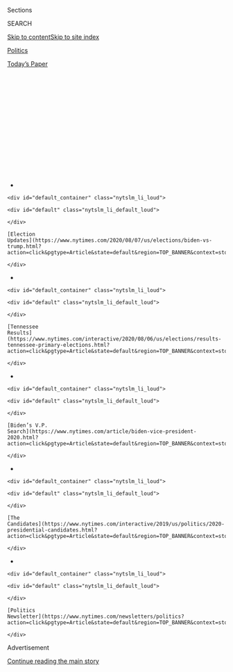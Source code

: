 <div id="app">

<div>

<div>

<div>

<div class="NYTAppHideMasthead css-1q2w90k e1suatyy0">

<div class="section css-ui9rw0 e1suatyy2">

<div class="css-eph4ug er09x8g0">

<div class="css-6n7j50">

</div>

<span class="css-1dv1kvn">Sections</span>

<div class="css-10488qs">

<span class="css-1dv1kvn">SEARCH</span>

</div>

[Skip to content](#site-content)[Skip to site index](#site-index)

</div>

<div id="masthead-section-label" class="css-1wr3we4 eaxe0e00">

[Politics](https://www.nytimes.com/section/politics)

</div>

<div class="css-10698na e1huz5gh0">

</div>

</div>

<div id="masthead-bar-one" class="section hasLinks css-15hmgas e1csuq9d3">

<div class="css-uqyvli e1csuq9d0">

</div>

<div class="css-1uqjmks e1csuq9d1">

</div>

<div class="css-9e9ivx">

[](https://myaccount.nytimes.com/auth/login?response_type=cookie&client_id=vi)

</div>

<div class="css-1bvtpon e1csuq9d2">

[Today’s Paper](https://www.nytimes.com/section/todayspaper)

</div>

</div>

</div>

</div>

<div data-aria-hidden="false">

<div id="site-content" role="main">

<div>

<div class="css-1aor85t" style="opacity:0.000000001;z-index:-1;visibility:hidden">

<div class="css-1hqnpie">

<div class="css-epjblv">

<span class="css-17xtcya">[Politics](/section/politics)</span><span class="css-x15j1o">|</span><span class="css-fwqvlz">What
the Twitter Hack Revealed: An Election System Teeming With Risks</span>

</div>

<div class="css-k008qs">

<div class="css-1iwv8en">

<span class="css-18z7m18"></span>

<div>

</div>

</div>

<span class="css-1n6z4y">https://nyti.ms/3fBL1rJ</span>

<div class="css-1705lsu">

<div class="css-4xjgmj">

<div class="css-4skfbu" role="toolbar" data-aria-label="Social Media Share buttons, Save button, and Comments Panel with current comment count" data-testid="share-tools">

  - 
  - 
  - 
  - 
    
    <div class="css-6n7j50">
    
    </div>

  - 

</div>

</div>

</div>

</div>

</div>

</div>

<div id="NYT_TOP_BANNER_REGION" class="css-13pd83m">

<div>

<div id="styln-elections-notifications-menu" class="section interactive-content interactive-size-medium css-1edisqu">

<div class="css-17ih8de interactive-body">

<div class="nytslm_innerContainer" data-aria-live="polite">

<div class="nytslm_title">

</div>

  - 
    
    <div id="default_container" class="nytslm_li_loud">
    
    <div id="default" class="nytslm_li_default_loud">
    
    </div>
    
    [Election
    Updates](https://www.nytimes.com/2020/08/07/us/elections/biden-vs-trump.html?action=click&pgtype=Article&state=default&region=TOP_BANNER&context=storylines_menu)
    
    </div>

  - 
    
    <div id="default_container" class="nytslm_li_loud">
    
    <div id="default" class="nytslm_li_default_loud">
    
    </div>
    
    [Tennessee
    Results](https://www.nytimes.com/interactive/2020/08/06/us/elections/results-tennessee-primary-elections.html?action=click&pgtype=Article&state=default&region=TOP_BANNER&context=storylines_menu)
    
    </div>

  - 
    
    <div id="default_container" class="nytslm_li_loud">
    
    <div id="default" class="nytslm_li_default_loud">
    
    </div>
    
    [Biden’s V.P.
    Search](https://www.nytimes.com/article/biden-vice-president-2020.html?action=click&pgtype=Article&state=default&region=TOP_BANNER&context=storylines_menu)
    
    </div>

  - 
    
    <div id="default_container" class="nytslm_li_loud">
    
    <div id="default" class="nytslm_li_default_loud">
    
    </div>
    
    [The
    Candidates](https://www.nytimes.com/interactive/2019/us/politics/2020-presidential-candidates.html?action=click&pgtype=Article&state=default&region=TOP_BANNER&context=storylines_menu)
    
    </div>

  - 
    
    <div id="default_container" class="nytslm_li_loud">
    
    <div id="default" class="nytslm_li_default_loud">
    
    </div>
    
    [Politics
    Newsletter](https://www.nytimes.com/newsletters/politics?action=click&pgtype=Article&state=default&region=TOP_BANNER&context=storylines_menu)
    
    </div>

</div>

</div>

</div>

</div>

</div>

<div id="top-wrapper" class="css-1sy8kpn">

<div id="top-slug" class="css-l9onyx">

Advertisement

</div>

[Continue reading the main story](#after-top)

<div class="ad top-wrapper" style="text-align:center;height:100%;display:block;min-height:250px">

<div id="top" class="place-ad" data-position="top" data-size-key="top">

</div>

</div>

<div id="after-top">

</div>

</div>

<div>

<div id="sponsor-wrapper" class="css-1hyfx7x">

<div id="sponsor-slug" class="css-19vbshk">

Supported by

</div>

[Continue reading the main story](#after-sponsor)

<div id="sponsor" class="ad sponsor-wrapper" style="text-align:center;height:100%;display:block">

</div>

<div id="after-sponsor">

</div>

</div>

<div class="css-186x18t">

News Analysis

</div>

<div class="css-1vkm6nb ehdk2mb0">

# What the Twitter Hack Revealed: An Election System Teeming With Risks

</div>

The breach that targeted Joe Biden, Barack Obama and others served as a
warning: Had it happened on Nov. 3, hoping to upend the election, the
political fallout could have been quite different.

<div class="css-79elbk" data-testid="photoviewer-wrapper">

<div class="css-z3e15g" data-testid="photoviewer-wrapper-hidden">

</div>

<div class="css-1a48zt4 ehw59r15" data-testid="photoviewer-children">

![<span class="css-16f3y1r e13ogyst0" data-aria-hidden="true">People
voted at a library in Dallas this week. The hacking of Twitter on
Wednesday revealed another potential avenue for election
interference.</span><span class="css-cnj6d5 e1z0qqy90" itemprop="copyrightHolder"><span class="css-1ly73wi e1tej78p0">Credit...</span><span><span>Nitashia
Johnson for The New York
Times</span></span></span>](https://static01.nyt.com/images/2020/07/16/us/politics/16elections-hack1/merlin_174559221_c63d8626-3f52-4183-887d-f3e4d1fd565a-articleLarge.jpg?quality=75&auto=webp&disable=upscale)

</div>

</div>

<div class="css-18e8msd">

<div class="css-otjvjh epjyd6m0">

<div class="css-nmf14i ey68jwv0" data-aria-hidden="true">

[![David E.
Sanger](https://static01.nyt.com/images/2018/10/03/multimedia/author-david-e-sanger/author-david-e-sanger-thumbLarge.png
"David E. Sanger")](https://www.nytimes.com/by/david-e-sanger)[![Nicole
Perlroth](https://static01.nyt.com/images/2018/02/20/multimedia/author-nicole-perlroth/author-nicole-perlroth-thumbLarge.jpg
"Nicole Perlroth")](https://www.nytimes.com/by/nicole-perlroth)[![Nick
Corasaniti](https://static01.nyt.com/images/2018/06/13/multimedia/author-nick-corasaniti/author-nick-corasaniti-thumbLarge-v2.png
"Nick Corasaniti")](https://www.nytimes.com/by/nick-corasaniti)

</div>

<div class="css-1baulvz">

By [<span class="css-1baulvz" itemprop="name">David E.
Sanger</span>](https://www.nytimes.com/by/david-e-sanger),
[<span class="css-1baulvz" itemprop="name">Nicole
Perlroth</span>](https://www.nytimes.com/by/nicole-perlroth) and
[<span class="css-1baulvz last-byline" itemprop="name">Nick
Corasaniti</span>](https://www.nytimes.com/by/nick-corasaniti)

</div>

</div>

  - 
    
    <div class="css-ld3wwf e16638kd2">
    
    July 16, 2020
    
    </div>

  - 
    
    <div class="css-4xjgmj">
    
    <div class="css-d8bdto" role="toolbar" data-aria-label="Social Media Share buttons, Save button, and Comments Panel with current comment count" data-testid="share-tools">
    
      - 
      - 
      - 
      - 
        
        <div class="css-6n7j50">
        
        </div>
    
      - 
    
    </div>
    
    </div>

</div>

</div>

<div class="section meteredContent css-1r7ky0e" name="articleBody" itemprop="articleBody">

<div class="css-1fanzo5 StoryBodyCompanionColumn">

<div class="css-53u6y8">

Over the past year government officials have raced to help states
replace voting machines that leave no paper trail, and to harden
vulnerable online voter registration systems that many fear Russia, or
others, could hijack to trigger chaos on Election Day.

But this week, the country got a startling vision of other perils in
political disinformation — and how many other ways there may be to
manipulate turnout, if not votes.

The breach by a [hacker or
hackers](https://www.nytimes.com/2020/07/17/technology/twitter-hackers-interview.html)
who [bored into the command center of
Twitter](https://www.nytimes.com/2020/07/15/technology/twitter-hack-bill-gates-elon-musk.html)
on Wednesday — seizing control of [Joseph R. Biden
Jr.](https://www.nytimes.com/interactive/2020/us/elections/joe-biden.html)’s
and Barack Obama’s blue-checked accounts, among many others — served as
a warning that some of the most critical infrastructure that could
influence the election is not in the hands of government experts, and is
far less protected than anyone assumed even a day ago.

</div>

</div>

<div>

</div>

<div class="css-1fanzo5 StoryBodyCompanionColumn">

<div class="css-53u6y8">

The hackers probably did the nation a favor. With a crude scheme to
deceive users into thinking that Mr. Biden and Mr. Obama were asking
them for donations in Bitcoin — which sent more than $120,000 flowing
into their cryptocurrency wallets — they revealed how simple it may be
to imitate the powerful and the trusted.

</div>

</div>

<div class="css-1fanzo5 StoryBodyCompanionColumn">

<div class="css-53u6y8">

Had saboteurs infiltrated Twitter on Nov. 3 instead of in the middle of
July, with the goal of upending the election, the political fallout
could have been quite different. False warnings of a coronavirus
outbreak in key precincts in Wisconsin or Pennsylvania could have untold
impact on a close vote in a battleground state. Deceptive tweets from
political party accounts saying polling places were closed could sow
confusion.

Or imagine a fake declaration, under Mr. Biden’s account, that he was
dropping out of the race — a nightmare scenario for Democrats that some
federal officials said they were talking about hypothetically among
themselves on Wednesday night as the scope of Twitter’s failure became
clear.

Similar war gaming about social media and election interference has
played out in classified simulations conducted by the Department of
Homeland Security, which is responsible for securing the 2020 election,
and at Fort Meade, Md., home of the National Security Agency and United
States Cyber Command. The results have never fully been made public.

But the nation is now getting a very public look at the impact of
disinformation when trusted accounts of politicians and prominent
Americans are hacked — with voters confused and more wary than ever of
who is telling the truth, blue check or no blue check. The disruption
revealed that the social media platform favored by the president — one
that the [federal courts concluded a year ago is a conduit for official
messages about national
policy](https://www.nytimes.com/2019/07/09/us/politics/trump-twitter-first-amendment.html)
— was as vulnerable, in its own way, as the aging registration databases
that Russian intelligence invaded four years ago in Arizona, Illinois
and other states.

</div>

</div>

<div class="css-1fanzo5 StoryBodyCompanionColumn">

<div class="css-53u6y8">

Investigators are still trying to determine exactly how the hackers got
inside Twitter’s systems and took such command of the platform that,
when Twitter employees took the Bitcoin-seeking messages down, the
disinformation popped right back up. Many of the details remain unclear:
Investigators are still trying to determine if the hackers tricked a
Twitter employee into handing over login information. Twitter suggested
on Wednesday that the hackers had used “social engineering,” a strategy
to gain passwords or other personal information by posing as a trusted
person like a company representative.

<div id="NYT_MAIN_CONTENT_1_REGION" class="css-9tf9ac">

<div>

<div id="styln-nfldraft-updates-block" class="section interactive-content interactive-size-medium css-1ftcdic">

<div class="css-17ih8de interactive-body">

</div>

</div>

</div>

</div>

But another line of inquiry includes whether a Twitter employee was
bribed for his or her credentials, something one person who claimed
responsibility for the hacking told the technology site
[Motherboard](https://slack-redir.net/link?url=https%3A%2F%2Fwww.vice.com%2Fen_us%2Farticle%2Fjgxd3d%2Ftwitter-insider-access-panel-account-hacks-biden-uber-bezos).

In the end, it may matter less how they did it than that they succeeded.
As Christopher Krebs, who leads the Cybersecurity and Infrastructure
Agency at the Department of Homeland Security, has often noted,
influencing an election requires either hacking into voter systems or
hacking into voters’ brains. The Twitter breach demonstrated yet another
way to accomplish the latter, what Mr. Krebs called on Thursday “the
more likely, less costly way” to mount an attack.

Until Wednesday’s attack, most of the officials and analysts at the
array of federal agencies confronting election threats were focused
heavily on voting systems — because that is the area over which
governments have most control. Their particular worry was a convergence
of cybercriminals and national intelligence agencies, particularly in
Russia, deploying ransomware against underprotected American cities and
towns.

A leaked F.B.I. warning from May 1 said ransomware hackers could seek to
lock up registration databases, a move that would disrupt both in-person
voting and the mailing and processing of mail-in ballots. The F.B.I.
warning suggested that ransomware attacks “will likely threaten the
availability of data on interconnected election servers, even if that is
not the actors’ intention.”

The bureau had reason to worry:
[Atlanta](https://www.nytimes.com/2018/03/27/us/cyberattack-atlanta-ransomware.html),
[Baltimore](https://www.nytimes.com/2019/05/22/us/baltimore-ransomware.html)
and towns across Florida and Texas have been victims of attacks that
locked up their data, making it impossible to pay taxes, get potholes
fixed or obtain a building permit. The advisory noted that
cybercriminals broke into the American companies that provide internet
services to Louisiana election officials late last year, then carefully
timed their ransomware attack to a week before an election.

It was a wake-up call, F.B.I. analysts said, to what American states and
counties might expect in 2020.

</div>

</div>

<div class="css-1fanzo5 StoryBodyCompanionColumn">

<div class="css-53u6y8">

But the Twitter hacking suggested yet another vector for attack. And it
was a reminder of three particular challenges facing those trying to
secure the election. The first is assessing possible vulnerabilities so
the country is not playing catch-up once again, long after Election Day,
to outside interference with the election system or on social media.
(The extent of Russia’s manipulation of Facebook posts in 2016, for
example, became clear only after [President
Trump](https://www.nytimes.com/interactive/2020/us/elections/donald-trump.html)
had been elected.)

The second is how well the country can lock down these systems in the
100-plus days left before the election, beyond the obvious “critical
infrastructure” that will enable the Nov. 3 vote. And the third is
whether it is possible to build some national resilience to respond
quickly, as Twitter tried, if something goes wrong.

</div>

</div>

<div class="css-79elbk" data-testid="photoviewer-wrapper">

<div class="css-z3e15g" data-testid="photoviewer-wrapper-hidden">

</div>

<div class="css-1a48zt4 ehw59r15" data-testid="photoviewer-children">

![<span class="css-16f3y1r e13ogyst0" data-aria-hidden="true">The F.B.I.
is investigating how the hackers got inside Twitter’s
systems.</span><span class="css-cnj6d5 e1z0qqy90" itemprop="copyrightHolder"><span class="css-1ly73wi e1tej78p0">Credit...</span><span>Jason
Henry for The New York
Times</span></span>](https://static01.nyt.com/images/2020/07/16/us/politics/16elections-hack2/merlin_173164302_a4091605-fbbd-4fdf-b05f-a24b83dfb707-articleLarge.jpg?quality=75&auto=webp&disable=upscale)

</div>

</div>

<div class="css-1fanzo5 StoryBodyCompanionColumn">

<div class="css-53u6y8">

Since 2016, thousands of pages of federal investigative reports have
been published on what went wrong in the presidential election that
year, and a congressional Cyberspace Solarium Commission has produced
long lists of recommendations of how private enterprise and the
government can work together.

But then there are days like Wednesday, when it seems as if all the
studies were insufficient.

“We have seen disconcerting incidents of account takeovers before,” said
John Hultquist, the senior director of intelligence analysis at FireEye,
one of the leading cybersecurity firms, “but we are very concerned about
the possibility of real foreign actors hijacking legitimate sources of
information — key media accounts for instance — and using that to push
out disinformation” close to Election Day.

“By the time we unwind everything to figure out what happened, it could
be too late,” he added. “That’s a very real scenario.”

Or, as Laura Rosenberger, a former State Department official who now
directs the Alliance for Securing Democracy project at the German
Marshall Fund, noted, “What hasn’t changed is our failure to think
ahead. Our adversaries have an ability to turn this infrastructure,
which we have created, against us, and we need to be better at
anticipating the threat vectors.”

</div>

</div>

<div class="css-1fanzo5 StoryBodyCompanionColumn">

<div class="css-53u6y8">

Similar thoughts haunt state election officials on both sides of the
aisle, who say they are alarmed about what could happen if the
mega-microphones of accounts belonging to the likes of Mr. Biden or Mr.
Obama broadcast a bit of electoral disinformation.

Alex Padilla, the secretary of state in California, home to Twitter
headquarters, said that while state officials had run simulations of a
social media disinformation campaign disrupting an election day, they
hadn’t imagined a situation in which Twitter itself was hacked. Still,
he said, threats posed by disinformation motivated him to set up
[VoteSure](https://www.sos.ca.gov/elections/vote-sure/), a statewide
voting information effort sparked by the special counsel’s investigation
of Russian interference in the 2016 election.

“I wouldn’t say it was a new concern, but I would say it’s a big
reminder given what we’ve all been through over the last four years,”
Mr. Padilla said.

In Ohio, Frank LaRose, the secretary of state, has been conducting
seminars to inform local officials about disinformation tactics and how
to respond, and directing much of Ohio’s federal election funds to
shoring up election security. But the attack on Twitter opened a new
front, he said.

“From my time in the Army, I learned that the enemy is always going to
be innovating to try to find our vulnerabilities,” Mr. LaRose said in a
statement. “We’re doing everything we can to stay ahead of the curve,
including going straight into targeted communities and arming them with
the tools they need to fight back against disinformation.”

Of course, no one should be shocked at high-profile account takeovers:
The account of Jack Dorsey, Twitter’s chief executive, was [compromised
last
year](https://www.nytimes.com/2019/08/30/technology/jack-dorsey-twitter-account-hacked.html).
Last year, two Twitter employees were accused of abusing their access to
aid Saudi Arabia’s efforts to spy on dissidents abroad.

And as far back as 2013, the Syrian Electronic Army hacked The
Associated Press’s Twitter account, issuing false warnings that an
explosion at the White House had injured Mr. Obama. By the time the
tweet could be corrected, and the hackers exposed, the stock market had
plunged.

</div>

</div>

<div class="css-1fanzo5 StoryBodyCompanionColumn">

<div class="css-53u6y8">

Seven years later, fears are heightened by the uncertainty over how to
deal with life in a so-called dirty network, where data and information
are coursing through Americans’ phones on apps of questionable security
— Twitter is now in that category — or under foreign control.

That is why companies ranging from PayPal and Wells Fargo, and political
organizations like the Democratic National Committee, have told
employees to delete the Chinese social media app TikTok from their
corporate devices. On Wednesday, as the Twitter drama was unfolding, Mr.
Trump’s chief of staff, Mark Meadows, said the government was
considering banning TikTok entirely.

“There are a number of administration officials who are looking at the
national security risk as it relates to TikTok, WeChat and other apps
that have the potential for national security exposure,” Mr. Meadows
said on Air Force One, “specifically as it relates to the gathering of
information on American citizens by a foreign adversary.”

But Twitter is an American company — no one is going to ban it — and
it’s the way that Mr. Meadows’s boss communicates with his
constituents and, often, with his own government. The question is
whether its security flaws can be fixed in the next 16 weeks.

</div>

</div>

<div>

</div>

</div>

<div>

</div>

<div>

</div>

<div id="NYT_BELOW_MAIN_CONTENT_REGION">

<div>

<div id="STLYN_guide_v1_STYLN_guide_a" class="section css-l08pwh interactive-content interactive-size-medium">

<div class="css-17ih8de interactive-body">

<div class="g-story g-freebird g-max-limit" data-preview-slug="styln-scroll-guide">

</div>

<div id="g-electionguide-id" class="g-electionguide">

<div class="g-electionguide-container">

<div class="g-electionguide-wrapper">

<div class="g-electionguide-logo">

</div>

# Our 2020 Election Guide

Updated Aug. 7, 2020

  - 
    
    -----
    
    ## The Latest
    
      - [Russia is using a range of techniques to denigrate Joe
        Biden](https://www.nytimes.com/2020/08/07/us/politics/russia-china-trump-biden-election-interference.html?action=click&pgtype=Article&state=default&region=BELOW_MAIN_CONTENT&context=storylines_guide),
        American intelligence officials said, declaring that Moscow
        continues to try to interfere in the 2020 campaign to help
        President Trump.

  - 
    
    -----
    
    ## Biden’s V.P. Search
    
      - [Here are 13
        women](https://www.nytimes.com/article/biden-vice-president-2020.html?action=click&pgtype=Article&state=default&region=BELOW_MAIN_CONTENT&context=storylines_guide)
        who have been under consideration to be Joe Biden’s running
        mate, and why each might be chosen — and might not be.

  - 
    
    -----
    
    ## Keep Up With Our Coverage
    
      - Get an
        [email](https://www.nytimes.com/newsletters/politics?action=click&pgtype=Article&state=default&region=BELOW_MAIN_CONTENT&context=storylines_guide)
        recapping the day’s news
    
    <!-- end list -->
    
      - Download our mobile app on
        [iOS](https://apps.apple.com/us/app/nytimes/id284862083?ls=1&mat_click_id=5c79ae7455014fd1bd66b5610c05b8f2-20191112-16948&referrer=mat_click_id%3D5c79ae7455014fd1bd66b5610c05b8f2-20191112-16948%26link_click_id%3D722930677036718082)
        and
        [Android](http://a.localytics.com/android?id=com.nytimes.android&referrer=utm_source%3Dother_nyt_mobile_web%26utm_medium%3DWeb%2520page%26utm_term%3DGeneral%2520Mobile%2520Page%26utm_campaign%3DNYT%2520Mobile%2520General%2520Page)
        and turn on Breaking News and Politics alerts

</div>

</div>

</div>

</div>

</div>

</div>

</div>

<div>

</div>

<div>

<div id="bottom-wrapper" class="css-1ede5it">

<div id="bottom-slug" class="css-l9onyx">

Advertisement

</div>

[Continue reading the main story](#after-bottom)

<div id="bottom" class="ad bottom-wrapper" style="text-align:center;height:100%;display:block;min-height:90px">

</div>

<div id="after-bottom">

</div>

</div>

</div>

</div>

</div>

## Site Index

<div>

</div>

## Site Information Navigation

  - [© <span>2020</span> <span>The New York Times
    Company</span>](https://help.nytimes.com/hc/en-us/articles/115014792127-Copyright-notice)

<!-- end list -->

  - [NYTCo](https://www.nytco.com/)
  - [Contact
    Us](https://help.nytimes.com/hc/en-us/articles/115015385887-Contact-Us)
  - [Work with us](https://www.nytco.com/careers/)
  - [Advertise](https://nytmediakit.com/)
  - [T Brand Studio](http://www.tbrandstudio.com/)
  - [Your Ad
    Choices](https://www.nytimes.com/privacy/cookie-policy#how-do-i-manage-trackers)
  - [Privacy](https://www.nytimes.com/privacy)
  - [Terms of
    Service](https://help.nytimes.com/hc/en-us/articles/115014893428-Terms-of-service)
  - [Terms of
    Sale](https://help.nytimes.com/hc/en-us/articles/115014893968-Terms-of-sale)
  - [Site Map](https://spiderbites.nytimes.com)
  - [Help](https://help.nytimes.com/hc/en-us)
  - [Subscriptions](https://www.nytimes.com/subscription?campaignId=37WXW)

</div>

</div>

</div>

</div>
